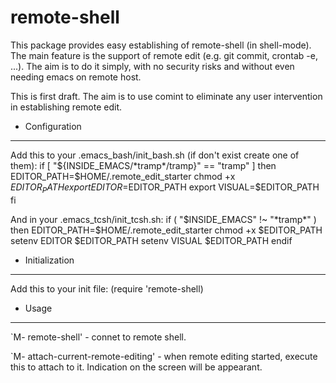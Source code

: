 remote-shell
============

This package provides easy establishing of remote-shell (in shell-mode).
The main feature is the support of remote edit (e.g. git commit, crontab -e, ...).
The aim is to do it simply, with no security risks and without even needing emacs on remote host.

This is first draft. The aim is to use comint to eliminate any user intervention in establishing remote edit.

* Configuration
---------------
  Add this to your .emacs_bash/init_bash.sh (if don't exist create one of them):
  if [ "${INSIDE_EMACS/*tramp*/tramp}" == "tramp" ]
  then
        EDITOR_PATH=$HOME/.remote_edit_starter
        chmod +x $EDITOR_PATH
        export EDITOR=$EDITOR_PATH
        export VISUAL=$EDITOR_PATH
  fi

  And in your .emacs_tcsh/init_tcsh.sh:
  if ( "$INSIDE_EMACS" !~ "*tramp*" ) then
        EDITOR_PATH=$HOME/.remote_edit_starter
        chmod +x $EDITOR_PATH
        setenv EDITOR $EDITOR_PATH
        setenv VISUAL $EDITOR_PATH
  endif

* Initialization
----------------
  Add this to your init file:
  (require 'remote-shell)

* Usage
-------
  `M- remote-shell' - connet to remote shell.
  
  `M- attach-current-remote-editing' - when remote editing started, execute this to attach to it.
  Indication on the screen will be appearant.

